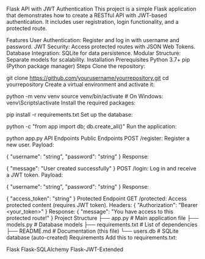 Flask API with JWT Authentication
This project is a simple Flask application that demonstrates how to create a RESTful API with JWT-based authentication. It includes user registration, login functionality, and a protected route.

Features
User Authentication: Register and log in with username and password.
JWT Security: Access protected routes with JSON Web Tokens.
Database Integration: SQLite for data persistence.
Modular Structure: Separate models for scalability.
Installation
Prerequisites
Python 3.7+
pip (Python package manager)
Steps
Clone the repository:

git clone https://github.com/yourusername/yourrepository.git
cd yourrepository
Create a virtual environment and activate it:

python -m venv venv
source venv/bin/activate   # On Windows: venv\Scripts\activate
Install the required packages:

pip install -r requirements.txt
Set up the database:

python -c "from app import db; db.create_all()"
Run the application:

python app.py
API Endpoints
Public Endpoints
POST /register: Register a new user.
Payload:

{
  "username": "string",
  "password": "string"
}
Response:

{
  "message": "User created successfully"
}
POST /login: Log in and receive a JWT token.
Payload:

{
  "username": "string",
  "password": "string"
}
Response:

{
  "access_token": "string"
}
Protected Endpoint
GET /protected: Access protected content (requires JWT token).
Headers:
{
  "Authorization": "Bearer <your_token>"
}
Response:
{
  "message": "You have access to this protected route!"
}
Project Structure
├── app.py              # Main application file
├── models.py           # Database models
├── requirements.txt    # List of dependencies
├── README.md           # Documentation (this file)
└── users.db            # SQLite database (auto-created)
Requirements
Add this to requirements.txt:

Flask
Flask-SQLAlchemy
Flask-JWT-Extended

